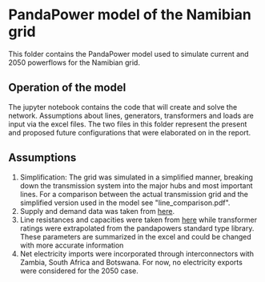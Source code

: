 # PandaPower model of the Namibian grid
This folder contains the PandaPower model used to simulate current and 2050 powerflows for the Namibian
grid.

## Operation of the model
The jupyter notebook contains the code that will create and solve the network. Assumptions about lines, generators, transformers and loads are input via the excel files. The two files in this folder represent the present and proposed future configurations that were elaborated on in the report.

## Assumptions
1. Simplification: The grid was simulated in a simplified manner, breaking down the transmission system into the major hubs and most important lines. For a comparison between the actual transmission grid and the simplified version used in the model see "line_comparison.pdf".
2. Supply and demand data was taken from [here](https://www.ecb.org.na/wp-content/uploads/2023/08/Namibian_Transmission_Grid.pdf).
3. Line resistances and capacities were taken from [here](https://www.nexans.co/en/) while transformer ratings were extrapolated from the pandapowers standard type library. These parameters are summarized in the excel and could be changed with more accurate information
4. Net electricity imports were incorporated through interconnectors with Zambia, South Africa and Botswana. For now, no electricity exports were considered for the 2050 case.
